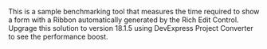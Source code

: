 This is a sample benchmarking tool that measures the time required to show a form with a Ribbon automatically generated by the Rich Edit Control.
Upgrage this solution to version 18.1.5 using DevExpress Project Converter to see the performance boost.